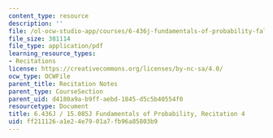 ```yaml
---
content_type: resource
description: ''
file: /ol-ocw-studio-app/courses/6-436j-fundamentals-of-probability-fall-2018/ff211126a1e24e7901a7fb96a85803b9_MIT6_436JF18_rec4.pdf
file_size: 381114
file_type: application/pdf
learning_resource_types:
- Recitations
license: https://creativecommons.org/licenses/by-nc-sa/4.0/
ocw_type: OCWFile
parent_title: Recitation Notes
parent_type: CourseSection
parent_uid: d4180a9a-b9ff-aebd-1845-d5c5b40554f0
resourcetype: Document
title: 6.436J / 15.085J Fundamentals of Probability, Recitation 4
uid: ff211126-a1e2-4e79-01a7-fb96a85803b9
---
```

